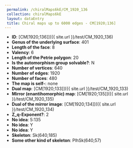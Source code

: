 ```yaml
--- 
 permalink: /chiralMaps6kE/CM_1920_136 
 collection: chiralMaps6kE
 layout: dataEntry
 title: Chiral maps up to 6000 edges - CM[1920;136]
---
```


- **ID**: [CM[1920;136]]({{ site.url }}/test/CM_1920_136)
- **Genus of the underlying surface**: 401
- **Length of the face**: 8
- **Valency**: 6
- **Length of the Petrie polygon**: 20
- **Is the automorphism group solvable?**: N
- **Number of vertices**: 640
- **Number of edges**: 1920
- **Number of faces**: 480
- **The map is self-**: none
- **Dual map**: [CM[1920;133]]({{ site.url }}/test/CM_1920_133)
- **Mirror (enantihomorphic) map**: [CM[1920;135]]({{ site.url }}/test/CM_1920_135)
- **Dual of the mirror image**: [CM[1920;134]]({{ site.url }}/test/CM_1920_134)
- **Z_q-Exponent?**: 2
- **No idea**:  5:135
- **No idea**: Y
- **No idea**: Y
- **Skeleton**: Sk(640;185)
- **Some other kind of skeleton**: PlhSk(640;57)
